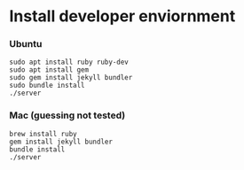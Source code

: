 # Install developer enviornment

### Ubuntu
```
sudo apt install ruby ruby-dev
sudo apt install gem
sudo gem install jekyll bundler
sudo bundle install
./server
```

### Mac (guessing not tested)
```
brew install ruby
gem install jekyll bundler
bundle install
./server
```
